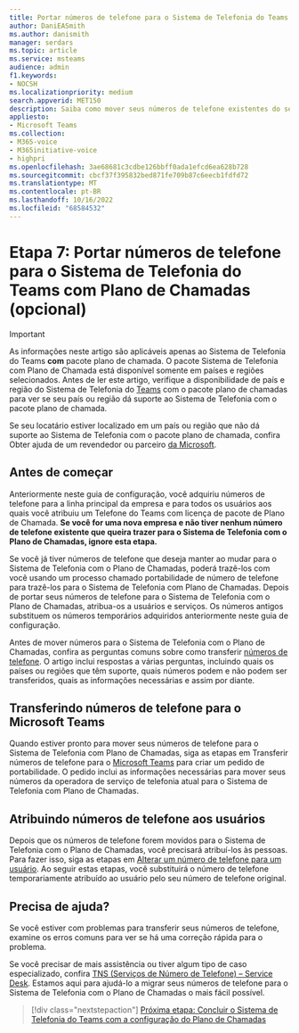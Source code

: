 ```yaml
---
title: Portar números de telefone para o Sistema de Telefonia do Teams com Plano de Chamadas
author: DaniEASmith
ms.author: danismith
manager: serdars
ms.topic: article
ms.service: msteams
audience: admin
f1.keywords:
- NOCSH
ms.localizationpriority: medium
search.appverid: MET150
description: Saiba como mover seus números de telefone existentes do seu provedor atual para Telefonia do Microsoft Teams Sistema com Plano de Chamadas.
appliesto:
- Microsoft Teams
ms.collection:
- M365-voice
- M365initiative-voice
- highpri
ms.openlocfilehash: 3ae68681c3cdbe126bbff0ada1efcd6ea628b728
ms.sourcegitcommit: cbcf37f395832bed871fe709b87c6eecb1fdfd72
ms.translationtype: MT
ms.contentlocale: pt-BR
ms.lasthandoff: 10/16/2022
ms.locfileid: "68584532"
---
```

# <a name="step-7-port-phone-numbers-to-teams-phone-system-with-calling-plan-optional"></a>Etapa 7: Portar números de telefone para o Sistema de Telefonia do Teams com Plano de Chamadas (opcional)

> [!IMPORTANT]
> As informações neste artigo são aplicáveis apenas ao Sistema de Telefonia do Teams **com** pacote plano de chamada. O pacote Sistema de Telefonia com Plano de Chamada está disponível somente em países e regiões selecionados. Antes de ler este artigo, verifique a disponibilidade de país e região do Sistema de Telefonia do [Teams](../country-and-region-availability-for-audio-conferencing-and-calling-plans/country-and-region-availability-for-audio-conferencing-and-calling-plans.md) com o pacote plano de chamadas para ver se seu país ou região dá suporte ao Sistema de Telefonia com o pacote plano de chamada.
>
> Se seu locatário estiver localizado em um país ou região que não dá suporte ao Sistema de Telefonia com o pacote plano de chamada, confira Obter ajuda de um revendedor ou parceiro [da Microsoft](reseller-partner-support.md).
> 
## <a name="before-you-start"></a>Antes de começar
Anteriormente neste guia de configuração, você adquiriu números de telefone para a linha principal da empresa e para todos os usuários aos quais você atribuiu um Telefone do Teams com licença de pacote de Plano de Chamada. **Se você for uma nova empresa e não tiver nenhum número de telefone existente que queira trazer para o Sistema de Telefonia com o Plano de Chamadas, ignore esta etapa.**

Se você já tiver números de telefone que deseja manter ao mudar para o Sistema de Telefonia com o Plano de Chamadas, poderá trazê-los com você usando um processo chamado portabilidade de número de telefone para trazê-los para o Sistema de Telefonia com Plano de Chamadas. Depois de portar seus números de telefone para o Sistema de Telefonia com o Plano de Chamadas, atribua-os a usuários e serviços. Os números antigos substituem os números temporários adquiridos anteriormente neste guia de configuração.

Antes de mover números para o Sistema de Telefonia com o Plano de Chamadas, confira as perguntas comuns sobre como transferir [números de telefone](../phone-number-calling-plans/port-order-overview.md). O artigo inclui respostas a várias perguntas, incluindo quais os países ou regiões que têm suporte, quais números podem e não podem ser transferidos, quais as informações necessárias e assim por diante.

## <a name="transferring-phone-numbers-to-microsoft-teams"></a>Transferindo números de telefone para o Microsoft Teams
Quando estiver pronto para mover seus números de telefone para o Sistema de Telefonia com Plano de Chamadas, siga as etapas em Transferir números de telefone para o [Microsoft Teams](../phone-number-calling-plans/transfer-phone-numbers-to-teams.md) para criar um pedido de portabilidade. O pedido inclui as informações necessárias para mover seus números da operadora de serviço de telefonia atual para o Sistema de Telefonia com Plano de Chamadas.

## <a name="assigning-phone-numbers-to-users"></a>Atribuindo números de telefone aos usuários
Depois que os números de telefone forem movidos para o Sistema de Telefonia com o Plano de Chamadas, você precisará atribuí-los às pessoas. Para fazer isso, siga as etapas em [Alterar um número de telefone para um usuário](../assign-change-or-remove-a-phone-number-for-a-user.md). Ao seguir estas etapas, você substituirá o número de telefone temporariamente atribuído ao usuário pelo seu número de telefone original.

## <a name="need-help"></a>Precisa de ajuda?

Se você estiver com problemas para transferir seus números de telefone, examine os erros comuns para [](../phone-number-calling-plans/port-order-overview.md#common-mistakes-to-watch-out-for) ver se há uma correção rápida para o problema.

Se você precisar de mais assistência ou tiver algum tipo de caso especializado, confira [TNS (Serviços de Número de Telefone) – Service Desk](../manage-phone-numbers-for-your-organization/contact-tns-service-desk.md). Estamos aqui para ajudá-lo a migrar seus números de telefone para o Sistema de Telefonia com o Plano de Chamadas o mais fácil possível.

> [!div class="nextstepaction"]
> [Próxima etapa: Concluir o Sistema de Telefonia do Teams com a configuração do Plano de Chamadas](set-up-finish.md)
